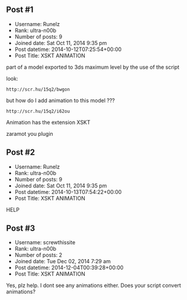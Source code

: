 ## Post #1
- Username: Runelz
- Rank: ultra-n00b
- Number of posts: 9
- Joined date: Sat Oct 11, 2014 9:35 pm
- Post datetime: 2014-10-12T07:25:54+00:00
- Post Title: XSKT ANIMATION

part of a model exported to 3ds maximum level by the use of the script 

look:

```
http://scr.hu/15q2/bwgon
```


but how do I add animation to this model ???

```
http://scr.hu/15q2/i62ou
```


Animation has the extension XSKT  

zaramot you plugin
## Post #2
- Username: Runelz
- Rank: ultra-n00b
- Number of posts: 9
- Joined date: Sat Oct 11, 2014 9:35 pm
- Post datetime: 2014-10-13T07:54:22+00:00
- Post Title: XSKT ANIMATION

HELP
## Post #3
- Username: screwthissite
- Rank: ultra-n00b
- Number of posts: 2
- Joined date: Tue Dec 02, 2014 7:29 am
- Post datetime: 2014-12-04T00:39:28+00:00
- Post Title: XSKT ANIMATION

Yes, plz help. I dont see any animations either. Does your script convert animations?
